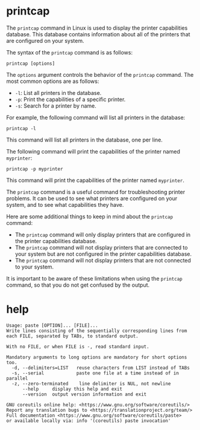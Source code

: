 # printcap

The `printcap` command in Linux is used to display the printer capabilities database. This database contains information about all of the printers that are configured on your system.

The syntax of the `printcap` command is as follows:

```
printcap [options]
```

The `options` argument controls the behavior of the `printcap` command. The most common options are as follows:

* `-l`: List all printers in the database.
* `-p`: Print the capabilities of a specific printer.
* `-s`: Search for a printer by name.

For example, the following command will list all printers in the database:

```
printcap -l
```

This command will list all printers in the database, one per line.

The following command will print the capabilities of the printer named `myprinter`:

```
printcap -p myprinter
```

This command will print the capabilities of the printer named `myprinter`.

The `printcap` command is a useful command for troubleshooting printer problems. It can be used to see what printers are configured on your system, and to see what capabilities they have.

Here are some additional things to keep in mind about the `printcap` command:

* The `printcap` command will only display printers that are configured in the printer capabilities database.
* The `printcap` command will not display printers that are connected to your system but are not configured in the printer capabilities database.
* The `printcap` command will not display printers that are not connected to your system.

It is important to be aware of these limitations when using the `printcap` command, so that you do not get confused by the output.

# help

```
Usage: paste [OPTION]... [FILE]...
Write lines consisting of the sequentially corresponding lines from
each FILE, separated by TABs, to standard output.

With no FILE, or when FILE is -, read standard input.

Mandatory arguments to long options are mandatory for short options too.
  -d, --delimiters=LIST   reuse characters from LIST instead of TABs
  -s, --serial            paste one file at a time instead of in parallel
  -z, --zero-terminated    line delimiter is NUL, not newline
      --help     display this help and exit
      --version  output version information and exit

GNU coreutils online help: <https://www.gnu.org/software/coreutils/>
Report any translation bugs to <https://translationproject.org/team/>
Full documentation <https://www.gnu.org/software/coreutils/paste>
or available locally via: info '(coreutils) paste invocation'
```
